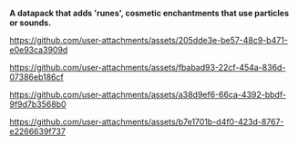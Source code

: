 **A datapack that adds 'runes', cosmetic enchantments that use particles or sounds.**

https://github.com/user-attachments/assets/205dde3e-be57-48c9-b471-e0e93ca3909d



https://github.com/user-attachments/assets/fbabad93-22cf-454a-836d-07386eb186cf



https://github.com/user-attachments/assets/a38d9ef6-66ca-4392-bbdf-9f9d7b3568b0



https://github.com/user-attachments/assets/b7e1701b-d4f0-423d-8767-e2266639f737

